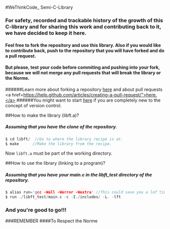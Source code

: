 #WeThinkCode_   Semi-C-Library
###  For safety, recorded and trackable history of the growth of this C-library and for sharing this work and contributing back to it, we have decided to keep it here.
####   Feel free to fork the repository and use this library. Also if you would like to contribute back, push to the repository that you will have forked and do a pull request.
####    But please, test your code before commiting and pushing into your fork, because we will not merge any pull requests that will break the library or the Norme.
######Learn more about forking a repository <a href="https://help.github.com/articles/fork-a-repo/">here</a> and about pull requests <a href=https://help.github.com/articles/creating-a-pull-request/">here.</a>
######You might want to start <a href="https://www.youtube.com/watch?v=Y9XZQO1n_7c">here</a> if you are completely new to the concept of version control.

##How to make the library (libft.a)?
##### Assuming that you have the clone of the repository.
```C
$ cd libft/  //Go to where the library recipe is at.
$ make      //Make the library from the recipe.
```
Now ```libft.a``` must be part of the working directory.

##How to use the library (linking to a program)?
##### Assuming that you have your main.c in the libft_test directory of the repository.
```C
$ alias run='gcc -Wall -Werror -Wextra' //This could save you a lof time.
$ run ./libft_test/main.c -c -I./includes/ -L. -lft
```
###  And you're good to go!!!

###REMEMBER
####To Respect the Norme

